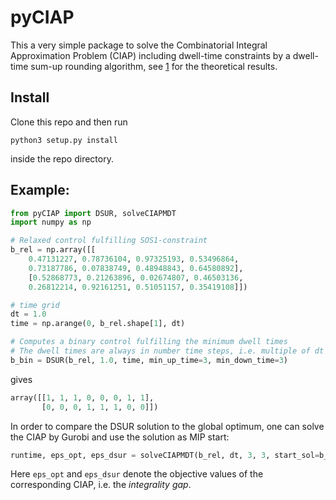 
# pyCIAP

This a very simple package to solve the Combinatorial Integral Approximation Problem (CIAP)
including dwell-time constraints by a dwell-time sum-up rounding algorithm, see [1]
for the theoretical results. 

## Install

Clone this repo and then run
```
python3 setup.py install
```
inside the repo directory.

## Example:

``` python
from pyCIAP import DSUR, solveCIAPMDT
import numpy as np

# Relaxed control fulfilling SOS1-constraint
b_rel = np.array([[
    0.47131227, 0.78736104, 0.97325193, 0.53496864, 
    0.73187786, 0.07838749, 0.48948843, 0.64580892],
    [0.52868773, 0.21263896, 0.02674807, 0.46503136, 
    0.26812214, 0.92161251, 0.51051157, 0.35419108]])

# time grid
dt = 1.0
time = np.arange(0, b_rel.shape[1], dt)

# Computes a binary control fulfilling the minimum dwell times
# The dwell times are always in number time steps, i.e. multiple of dt
b_bin = DSUR(b_rel, 1.0, time, min_up_time=3, min_down_time=3)
```
gives

``` python
array([[1, 1, 1, 0, 0, 0, 1, 1],
       [0, 0, 0, 1, 1, 1, 0, 0]])
```

In order to compare the DSUR solution to the global optimum, one can
solve the CIAP by Gurobi and use the solution as MIP start:

``` python
runtime, eps_opt, eps_dsur = solveCIAPMDT(b_rel, dt, 3, 3, start_sol=b_bin, gurobi_env=None)
```

Here `eps_opt` and `eps_dsur` denote the objective values of the corresponding
CIAP, i.e. the *integrality gap*.

[1]: https://link.springer.com/article/10.1007/s10107-020-01533-x